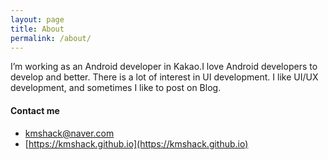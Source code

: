 ```yaml
---
layout: page
title: About
permalink: /about/
---
```



I’m working as an Android developer in Kakao.I love Android developers to develop and better. There is a lot of interest in UI development. 
I like UI/UX development, and sometimes I like to post on Blog.  


  
#### Contact me

- [kmshack@naver.com](mailto:kmshack@naver.com)
- [https://kmshack.github.io](https://kmshack.github.io)
